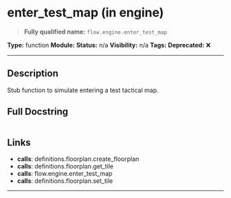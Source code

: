 # enter_test_map (in engine)
> **Fully qualified name:** `flow.engine.enter_test_map`

**Type:** function
**Module:** 
**Status:** n/a
**Visibility:** n/a
**Tags:** 
**Deprecated:** ❌

---

## Description
Stub function to simulate entering a test tactical map.

## Full Docstring
```

```

## Links
- **calls**: definitions.floorplan.create_floorplan
- **calls**: definitions.floorplan.get_tile
- **calls**: flow.engine.enter_test_map
- **calls**: definitions.floorplan.set_tile


---
